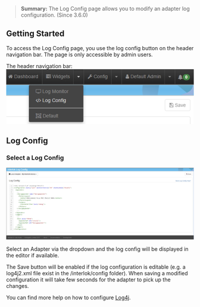 > **Summary:** The Log Config page allows you to modify an adapter log configuration. (Since 3.6.0)

## Getting Started ##

To access the Log Config page, you use the log config button on the header navigation bar. The page is only accessible by admin users.

The header navigation bar:
 ![Navigation bar with log config selected](../../images/ui-user-guide/log-config-header-navigation.png)

## Log Config ##

### Select a Log Config ###

![Log config page](../../images/ui-user-guide/log-config-page.png)

Select an Adapter via the dropdown and the log config will be displayed in the editor if available.

The Save button will be enabled if the log configuration is editable (e.g. a log4j2.xml file exist in the /interlok/config folder).
When saving a modified configuration it will take few seconds for the adapter to pick up the changes. 

You can find more help on how to configure [Log4j](https://logging.apache.org/log4j/2.x/manual/configuration.html#XML).

